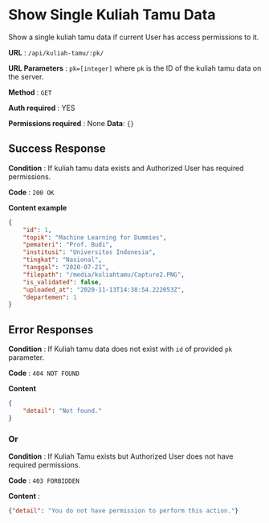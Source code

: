 # Show Single Kuliah Tamu Data

Show a single kuliah tamu data if current User has access permissions to it.

**URL** : `/api/kuliah-tamu/:pk/`

**URL Parameters** : `pk=[integer]` where `pk` is the ID of the kuliah tamu data on the
server.

**Method** : `GET`

**Auth required** : YES

**Permissions required** : None
**Data**: `{}`

## Success Response

**Condition** : If kuliah tamu data exists and Authorized User has required permissions.

**Code** : `200 OK`

**Content example**

```json
{
    "id": 1,
    "topik": "Machine Learning for Dummies",
    "pemateri": "Prof. Budi",
    "institusi": "Universitas Indonesia",
    "tingkat": "Nasional",
    "tanggal": "2020-07-21",
    "filepath": "/media/kuliahtamu/Capture2.PNG",
    "is_validated": false,
    "uploaded_at": "2020-11-13T14:38:54.222053Z",
    "departemen": 1
}
```

## Error Responses

**Condition** : If Kuliah tamu data does not exist with `id` of provided `pk` parameter.

**Code** : `404 NOT FOUND`

**Content** 
```json
{
    "detail": "Not found."
}
```

### Or

**Condition** : If Kuliah Tamu exists but Authorized User does not have required permissions.

**Code** : `403 FORBIDDEN`

**Content** :

```json
{"detail": "You do not have permission to perform this action."}
```